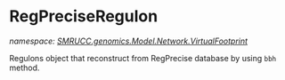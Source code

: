 ﻿# RegPreciseRegulon
_namespace: [SMRUCC.genomics.Model.Network.VirtualFootprint](./index.md)_

Regulons object that reconstruct from RegPrecise database by using ``bbh`` method.




